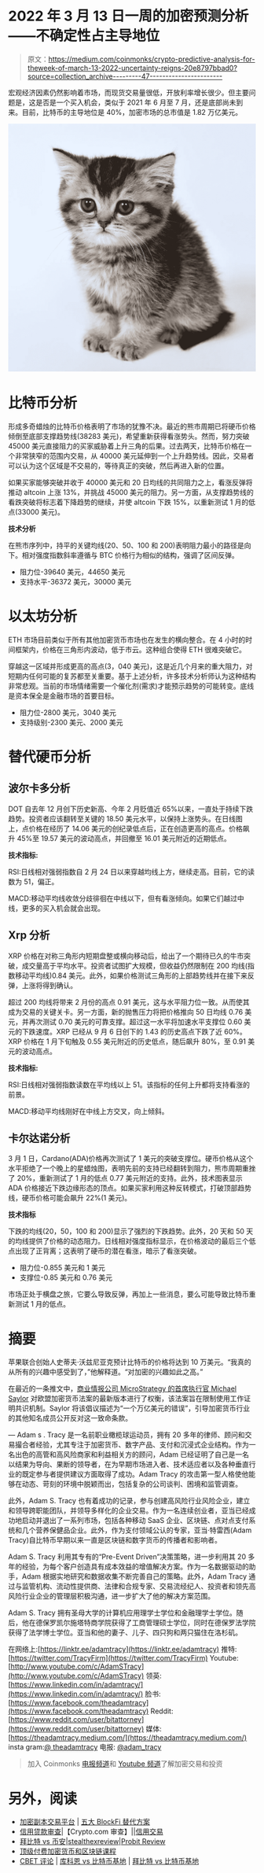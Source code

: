 # 2022 年 3 月 13 日一周的加密预测分析——不确定性占主导地位

> 原文：<https://medium.com/coinmonks/crypto-predictive-analysis-for-theweek-of-march-13-2022-uncertainty-reigns-20e8797bbad0?source=collection_archive---------47----------------------->

宏观经济因素仍然影响着市场，而现货交易量很低，开放利率增长很少。但主要问题是，这是否是一个买入机会，类似于 2021 年 6 月至 7 月，还是底部尚未到来。目前，比特币的主导地位是 40%，加密市场的总市值是 1.82 万亿美元。

![](img/aab326f9d5b6da1123cf18ec57c8587b.png)

# 比特币分析

形成多奇蜡烛的比特币价格表明了市场的犹豫不决。最近的熊市周期已将硬币价格倾倒至底部支撑趋势线(38283 美元)，希望重新获得看涨势头。然而，努力突破 45000 美元直接阻力的买家威胁着上升三角的后果。过去两天，比特币价格在一个非常狭窄的范围内交易，从 40000 美元延伸到一个上升趋势线。因此，交易者可以认为这个区域是不交易的，等待真正的突破，然后再进入新的位置。

如果买家能够突破并收于 40000 美元和 20 日均线的共同阻力之上，看涨反弹将推动 altcoin 上涨 13%，并挑战 45000 美元的阻力。另一方面，从支撑趋势线的看跌突破将标志着下降趋势的继续，并使 altcoin 下跌 15%，以重新测试 1 月的低点(33000 美元)。

**技术分析**

在熊市序列中，持平的关键均线(20、50、100 和 200)表明阻力最小的路径是向下。相对强度指数斜率遵循与 BTC 价格行为相似的结构，强调了区间反弹。

*   阻力位-39640 美元，44650 美元
*   支持水平-36372 美元，30000 美元

# 以太坊分析

ETH 市场目前类似于所有其他加密货币市场也在发生的横向整合。在 4 小时的时间框架内，价格在三角形内波动，低于市云。这种组合使得 ETH 很难突破它。

穿越这一区域并形成更高的高点(3，040 美元)，这是近几个月来的重大阻力，对短期内任何可能的复苏都至关重要。基于上述分析，许多技术分析师认为这种结构非常悲观。当前的市场情绪需要一个催化剂(需求)才能预示趋势的可能转变。底线是资本保全是金融市场的首要目标。

*   阻力位-2800 美元，3040 美元
*   支持级别-2300 美元、2000 美元

# 替代硬币分析

## 波尔卡多分析

DOT 自去年 12 月创下历史新高、今年 2 月贬值近 65%以来，一直处于持续下跌趋势。投资者应该翻转至关键的 18.50 美元水平，以保持上涨势头。在日线图上，点价格在经历了 14.06 美元的创纪录低点后，正在创造更高的高点。价格飙升 45%至 19.57 美元的波动高点，并回撤至 16.01 美元附近的近期低点。

**技术指标:**

RSI:日线相对强弱指数自 2 月 24 日以来穿越均线上方，继续走高。目前，它的读数为 51，偏正。

MACD:移动平均线收敛分歧徘徊在中线以下，但有看涨倾向。如果它们越过中线，更多的买入机会就会出现。

## Xrp 分析

XRP 价格在对称三角形内短期盘整或横向移动后，给出了一个期待已久的牛市突破，成交量高于平均水平。投资者试图扩大规模，但收益仍然限制在 200 均线(指数移动平均线)0.84 美元。此外，如果价格测试三角形的上部趋势线并在接下来反弹，上涨将得到确认。

超过 200 均线将带来 2 月份的高点 0.91 美元，这与水平阻力位一致。从而使其成为交易的关键关卡。另一方面，新的抛售压力将把价格推向 50 日均线 0.76 美元，并再次测试 0.70 美元的可靠支撑。超过这一水平将加速水平支撑位 0.60 美元的下跌速度。XRP 已经从 9 月 6 日创下的 1.43 的历史高点下跌了近 60%。XRP 价格在 1 月下旬触及 0.55 美元附近的历史低点，随后飙升 80%，至 0.91 美元的波动高点。

**技术指标:**

RSI:日线相对强弱指数读数在平均线以上 51。该指标的任何上升都将支持看涨的前景。

MACD:移动平均线刚好在中线上方交叉，向上倾斜。

## 卡尔达诺分析

3 月 1 日，Cardano(ADA)价格再次测试了 1 美元的突破支撑位。硬币价格从这个水平拒绝了一个晚上的星蜡烛图，表明先前的支持已经翻转到阻力，熊市周期重挫了 20%，重新测试了 1 月的低点 0.77 美元附近的支持。此外，技术图表显示 ADA 价格接近下跌边缘形态的顶点。如果买家利用这种反转模式，打破顶部趋势线，硬币价格可能会飙升 22%(1 美元)。

**技术指标**

下跌的均线(20，50，100 和 200)显示了强烈的下跌趋势。此外，20 天和 50 天的均线提供了价格的动态阻力。日线相对强度指标显示，在价格波动的最后三个低点出现了正背离；这表明了硬币的潜在看涨，暗示了看涨突破。

*   阻力位-0.855 美元和 1 美元
*   支撑位-0.85 美元和 0.76 美元

市场正处于横盘之旅，它要么导致反弹，再加上一些消息，要么可能导致比特币重新测试 1 月的低点。

# 摘要

苹果联合创始人史蒂夫·沃兹尼亚克预计比特币的价格将达到 10 万美元。“我真的从所有的兴趣中感受到了，”他解释道。“对加密的兴趣如此之高。”

在最近的一条推文中，[商业情报公司 MicroStrategy 的首席执行官 Michael Saylor](https://u.today/banning-bitcoin-would-be-trillion-dollar-mistake-says-michael-saylor) 对欧盟加密货币法案的最新版本进行了权衡，该法案旨在限制使用工作证明共识机制。Saylor 将该倡议描述为“一个万亿美元的错误”，引导加密货币行业的其他知名成员公开反对这一致命条款。

—
Adam s . Tracy 是一名前职业橄榄球运动员，拥有 20 多年的律师、顾问和交易撮合者经验，尤其专注于加密货币、数字产品、支付和沉浸式企业结构。作为一名出色的高管和高风险商家和利益相关方的顾问，Adam 已经证明了自己是一名以结果为导向、果断的领导者，在为早期市场进入者、技术适应者以及各种垂直行业的既定参与者提供建议方面取得了成功。Adam Tracy 的攻击第一型人格使他能够在动态、苛刻的环境中脱颖而出，包括复杂的公司谈判、困境和监管调查。

此外，Adam S. Tracy 也有着成功的记录，参与创建高风险行业风险企业，建立和领导跨职能团队，并领导多样化的企业交易。作为一名连续创业者，亚当已经成功地启动并退出了一系列市场，包括各种移动 SaaS 企业、区块链、点对点支付系统和几个营养保健品企业。此外，作为支付领域公认的专家，亚当·特雷西(Adam Tracy)自比特币早期以来一直是区块链和数字货币的传播者和影响者。

Adam S. Tracy 利用其专有的“Pre-Event Driven”决策策略，进一步利用其 20 多年的经验，为每个客户创造具有成本效益的增值解决方案。作为一名数据驱动的助手，Adam 根据实地研究和数据收集不断完善自己的策略。此外，Adam Tracy 通过与监管机构、流动性提供商、法律和合规专家、交易流经纪人、投资者和领先高风险行业企业的管理层积极沟通，进一步扩大了他的解决方案范围。

Adam S. Tracy 拥有圣母大学的计算机应用理学士学位和金融理学士学位。随后，他在德保罗凯尔施塔特商学院获得了工商管理硕士学位，同时在德保罗法学院获得了法学博士学位。亚当和他的妻子、儿子、四只狗和两只猫住在洛杉矶。

在网络上:[https://linktr.ee/adamtracy](https://linktr.ee/adamtracy)
推特:[https://twitter.com/TracyFirm](https://twitter.com/TracyFirm)
Youtube:[http://www.youtube.com/c/AdamSTracy](http://www.youtube.com/c/AdamSTracy)
领英:[https://www.linkedin.com/in/adamtracy/](https://www.linkedin.com/in/adamtracy/)
脸书:[https://www.facebook.com/theadamtracy](https://www.facebook.com/theadamtracy)
Reddit:[https://www.reddit.com/user/bitattorney](https://www.reddit.com/user/bitattorney)
媒体:[https://theadamtracy.medium.com/](https://theadamtracy.medium.com/)
insta gram:[@ theadamtracy](http://twitter.com/theadamtracy)
电报: [@adam_tracy](http://twitter.com/adam_tracy)

> 加入 Coinmonks [电报频道](https://t.me/coincodecap)和 [Youtube 频道](https://www.youtube.com/c/coinmonks/videos)了解加密交易和投资

# 另外，阅读

*   [加密副本交易平台](/coinmonks/top-10-crypto-copy-trading-platforms-for-beginners-d0c37c7d698c) | [五大 BlockFi 替代方案](https://coincodecap.com/blockfi-alternatives)
*   [信用贷款审查](https://coincodecap.com/coinloan-review)|【Crypto.com 审查】||[信用交易](/coinmonks/huobi-margin-trading-b3b06cdc1519)
*   [拜比特 vs 币安](https://coincodecap.com/bybit-binance-moonxbt)|[stealthexreview](/coinmonks/stealthex-review-396c67309988)|[Probit Review](https://coincodecap.com/probit-review)
*   [顶级付费加密货币和区块链课程](https://coincodecap.com/blockchain-courses)
*   [CBET 评论](https://coincodecap.com/cbet-casino-review) | [库科恩 vs 比特币基地](https://coincodecap.com/kucoin-vs-coinbase) | [拜比特 vs 比特币基地](https://coincodecap.com/bybit-vs-coinbase)
